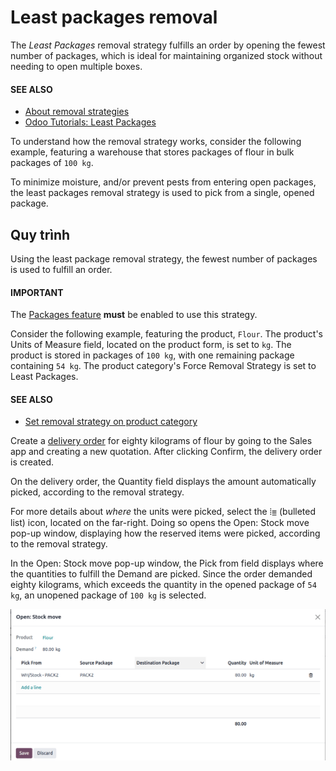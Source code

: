 # Least packages removal

The *Least Packages* removal strategy fulfills an order by opening the fewest number of packages,
which is ideal for maintaining organized stock without needing to open multiple boxes.

#### SEE ALSO
- [About removal strategies](../removal_strategies.md)
- [Odoo Tutorials: Least Packages](https://www.odoo.com/slides/slide/5477/share)

To understand how the removal strategy works, consider the following example, featuring a warehouse
that stores packages of flour in bulk packages of `100 kg`.

To minimize moisture, and/or prevent pests from entering open packages, the least packages removal
strategy is used to pick from a single, opened package.

<a id="inventory-warehouses-storage-pkg-qty"></a>

## Quy trình

Using the least package removal strategy, the fewest number of packages is used to fulfill an order.

#### IMPORTANT
The [Packages feature](../removal_strategies.md#inventory-warehouses-storage-pack-setup) **must** be enabled to use
this strategy.

Consider the following example, featuring the product, `Flour`. The product's Units of
Measure field, located on the product form, is set to `kg`. The product is stored in packages of
`100 kg`, with one remaining package containing `54 kg`. The product category's Force
Removal Strategy is set to Least Packages.

#### SEE ALSO
- [Set removal strategy on product category](../removal_strategies.md#inventory-warehouses-storage-removal-config)

Create a [delivery order](../daily_operations/receipts_delivery_one_step.md#inventory-delivery-one-step) for eighty kilograms of flour by going
to the Sales app and creating a new quotation. After clicking Confirm,
the delivery order is created.

On the delivery order, the Quantity field displays the amount automatically picked,
according to the removal strategy.

For more details about *where* the units were picked, select the ⦙≣ (bulleted list)
icon, located on the far-right. Doing so opens the Open: Stock move pop-up window,
displaying how the reserved items were picked, according to the removal strategy.

In the Open: Stock move pop-up window, the Pick from field displays where
the quantities to fulfill the Demand are picked. Since the order demanded eighty
kilograms, which exceeds the quantity in the opened package of `54 kg`, an unopened package of `100
kg` is selected.

![Show which package was picked in the *Pick From* field.](least_packages/least-package.png)
